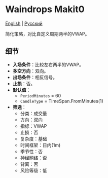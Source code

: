 # Waindrops Makit0
[English](README.md) | [Русский](README_ru.md)

简化策略，对比自定义周期两半的VWAP。

## 细节

- **入场条件**：比较左右两半的VWAP。
- **多空方向**：双向。
- **出场条件**：相反信号。
- **止损**：否。
- **默认值**：
  - `PeriodMinutes` = 60
  - `CandleType` = TimeSpan.FromMinutes(1)
- **筛选**：
  - 分类：成交量
  - 方向：双向
  - 指标：VWAP
  - 止损：否
  - 复杂度：基础
  - 时间框架：日内(1m)
  - 季节性：否
  - 神经网络：否
  - 背离：否
  - 风险等级：低
